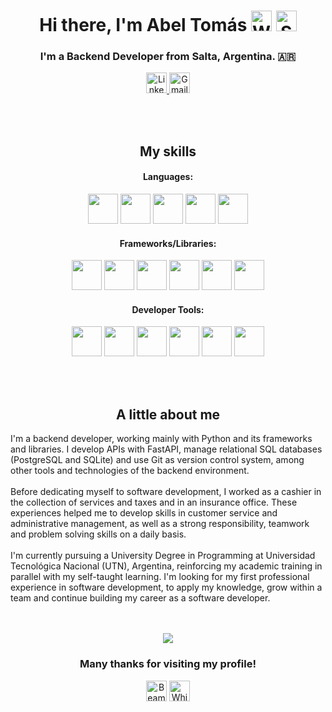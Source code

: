 <!-- BANNER HERE -->

<!-- HEADER -->
<h1 align="center">
  Hi there, I'm Abel Tomás 
  <span>
    <img src="https://raw.githubusercontent.com/Tarikul-Islam-Anik/Animated-Fluent-Emojis/master/Emojis/Hand%20gestures/Waving%20Hand%20Light%20Skin%20Tone.png" alt="Waving Hand Light Skin Tone" width="33" height="33"/>
    <img src="https://raw.githubusercontent.com/Tarikul-Islam-Anik/Animated-Fluent-Emojis/master/Emojis/Smilies/Smiling%20Face.png" alt="Smiling Face" width="33" height="33"/>
  </span>
</h1>

<h3 align="center">I'm a Backend Developer from Salta, Argentina. 🇦🇷</h3>

<!-- Social media -->
<div id="Contact Badges" align="center">
  <a href="https://www.linkedin.com/in/abel-tomas-romero/">
    <img alt="Linkedin Badge" src="https://img.shields.io/badge/LinkedIn-steelblue?style=for-the-badge&logo=linkedin&logoColor=white&logoSize=auto" height="33">
  </a>
  <a href="mailto:abeltomasr98@gmail.com">
    <img alt="Gmail Badge" src="https://img.shields.io/badge/Gmail-orangered?style=for-the-badge&logo=gmail&logoColor=white&logoSize=auto" height="33">
  </a>
  <!--  
  <a href="#">
    <img alt="Portfolio Badge" src="https://img.shields.io/badge/Portfolio-dimgray?style=for-the-badge&logo=astro&logoColor=white&logoSize=auto" height="40">
  </a>
  -->
</div>


<br><br>


<!-- Projects Section
<h2 align="center">My projects</h2>
<div align="center">
  <a href="https://github.com/Tomu98/Expense-Tracker-API">
    <img src="https://github-readme-stats.vercel.app/api/pin/?username=Tomu98&repo=Expense-Tracker-API&show_icons=true&theme=shadow_red" alt="Expense Tracker API repo"/>
  </a>
  <a href="https://github.com/Tomu98/GitHub-User-Activity">
    <img src="https://github-readme-stats.vercel.app/api/pin/?username=Tomu98&repo=GitHub-User-Activity&show_icons=true&theme=shadow_red" alt="GitHub User Activity repo"/>
  </a>
</div>



<br><br> -->


<!-- Skills section -->
<h2 align="center">My skills</h2>

<!-- Languages -->
<h4 align="center">Languages:</h4>
<p align="center">
  <img src="https://skillicons.dev/icons?i=py" height="48"/>
  <img src="https://skillicons.dev/icons?i=postgres" height="48"/>
  <img src="https://skillicons.dev/icons?i=sqlite" height="48"/>
  <img src="https://skillicons.dev/icons?i=html" height="48"/>
  <img src="https://skillicons.dev/icons?i=css" height="48"/>
</p>

<!-- Frameworks/Libraries -->
<h4 align="center">Frameworks/Libraries:</h4>
<p align="center">
  <img src="https://skillicons.dev/icons?i=fastapi" height="48"/>
  <img src="https://cdn.jsdelivr.net/gh/devicons/devicon/icons/sqlalchemy/sqlalchemy-original.svg" height="48"/>
  <img src="https://cdn.jsdelivr.net/gh/devicons/devicon/icons/pytest/pytest-original.svg" height="48"/>
  <img src="https://cdn.jsdelivr.net/gh/devicons/devicon/icons/pandas/pandas-original.svg" height="48"/>
  <img src="https://cdn.jsdelivr.net/gh/devicons/devicon/icons/numpy/numpy-original.svg" height="48"/>
  <img src="https://cdn.jsdelivr.net/gh/devicons/devicon@latest/icons/matplotlib/matplotlib-original.svg" height="48"/>
</p>

<!-- Developer Tools -->
<h4 align="center">Developer Tools:</h4>
<p align="center">
  <img src="https://skillicons.dev/icons?i=git" height="48"/>
  <img src="https://skillicons.dev/icons?i=github" height="48"/>
  <img src="https://skillicons.dev/icons?i=bash" height="48"/>
  <img src="https://skillicons.dev/icons?i=linux" height="48"/>
  <img src="https://skillicons.dev/icons?i=docker" height="48"/>
  <img src="https://cdn.jsdelivr.net/gh/devicons/devicon/icons/jira/jira-original.svg" height="48"/>
</p>


<br><br>


<!-- AboutMe section-->
<h2 align="center">A little about me</h2>

<p align="left">
  I'm a backend developer, working mainly with Python and its frameworks and libraries. I develop APIs with FastAPI, manage relational SQL databases (PostgreSQL and SQLite) and use Git as version control system, among other tools and technologies of the backend environment.
  <br><br>
  Before dedicating myself to software development, I worked as a cashier in the collection of services and taxes and in an insurance office. These experiences helped me to develop skills in customer service and administrative management, as well as a strong responsibility, teamwork and problem solving skills on a daily basis.
  <br><br>
  I'm currently pursuing a University Degree in Programming at Universidad Tecnológica Nacional (UTN), Argentina, reinforcing my academic training in parallel with my self-taught learning. I'm looking for my first professional experience in software development, to apply my knowledge, grow within a team and continue building my career as a software developer.
</p>

<br>

<!--
<h3 align="center">Some of my social media: </h3>
<div id="Social Badges" align="center">
  <a href="https://www.instagram.com/abeltomas98/">
    <img alt="Instagram Badge" src="https://img.shields.io/badge/@abeltomas98-mediumpurple?style=for-the-badge&logo=instagram&logoColor=white&logoSize=auto" height="33">
  </a>
  <a href="https://x.com/Tomu98_">
    <img alt="X Badge" src="https://img.shields.io/badge/@Tomu98__-black?style=for-the-badge&logo=x&logoColor=white&logoSize=auto" height="33">
  </a>
</div>
-->

<br>

<!-- END -->
<div align="center">
  <img height="auto" src="https://64.media.tumblr.com/0a846b579e5039fdcf3e28838100392a/tumblr_ptxcbfg1Ah1v6bs4yo9_r1_540.gif"/>
</div>

<h3 align="center">Many thanks for visiting my profile!</h3>
<div align="center">
  <span>
    <img src="https://raw.githubusercontent.com/Tarikul-Islam-Anik/Animated-Fluent-Emojis/master/Emojis/Smilies/Beaming%20Face%20with%20Smiling%20Eyes.png" alt="Beaming Face with Smiling Eyes" width="33" height="33"/>
    <img src="https://raw.githubusercontent.com/Tarikul-Islam-Anik/Animated-Fluent-Emojis/master/Emojis/Smilies/White%20Heart.png" alt="White Heart" width="33" height="33"/>
</span>
</div>

